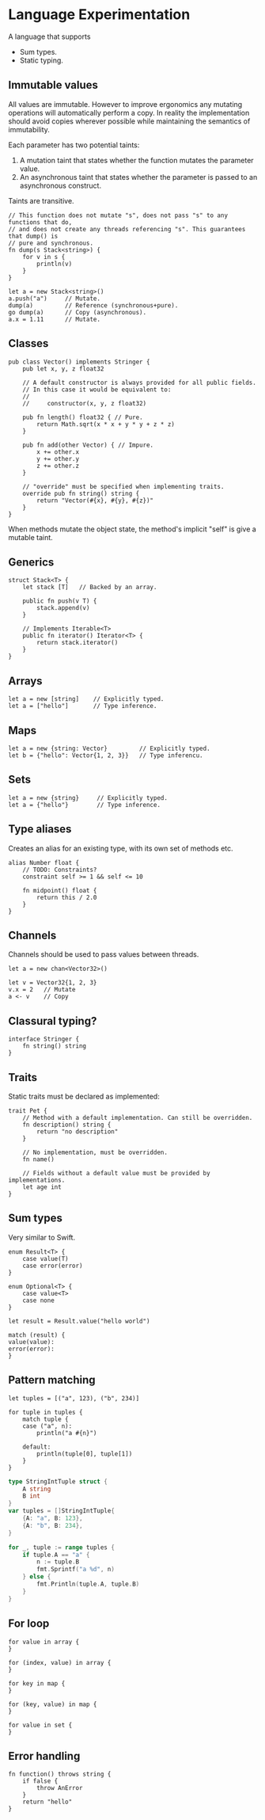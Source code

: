 # Language Experimentation

A language that supports

- Sum types.
- Static typing.

## Immutable values

All values are immutable. However to improve ergonomics any mutating operations will 
automatically perform a copy. In reality the implementation should avoid copies 
wherever possible while maintaining the semantics of immutability.

Each parameter has two potential taints:

1. A mutation taint that states whether the function mutates the 
   parameter value.
2. An asynchronous taint that states whether the parameter is passed to an
   asynchronous construct.
   
Taints are transitive.

```
// This function does not mutate "s", does not pass "s" to any functions that do,
// and does not create any threads referencing "s". This guarantees that dump() is
// pure and synchronous.
fn dump(s Stack<string>) {
    for v in s {
        println(v)
    }
}

let a = new Stack<string>()
a.push("a")     // Mutate.
dump(a)         // Reference (synchronous+pure).
go dump(a)      // Copy (asynchronous).
a.x = 1.11      // Mutate.
```

## Classes

```
pub class Vector() implements Stringer {
    pub let x, y, z float32

    // A default constructor is always provided for all public fields.
    // In this case it would be equivalent to:
    //
    //     constructor(x, y, z float32)

    pub fn length() float32 { // Pure.
        return Math.sqrt(x * x + y * y + z * z)
    }

    pub fn add(other Vector) { // Impure.
        x += other.x
        y += other.y
        z += other.z
    }

    // "override" must be specified when implementing traits.
    override pub fn string() string {
        return "Vector(#{x}, #{y}, #{z})"
    }
}
```

When methods mutate the object state, the method's implicit "self" is give a mutable taint.

## Generics

```
struct Stack<T> {
    let stack [T]   // Backed by an array.

    public fn push(v T) {
        stack.append(v)
    }

    // Implements Iterable<T>
    public fn iterator() Iterator<T> {
        return stack.iterator()
    }
}
```

## Arrays

```
let a = new [string]    // Explicitly typed.
let a = ["hello"]       // Type inference.
```

## Maps

```
let a = new {string: Vector}         // Explicitly typed.
let b = {"hello": Vector{1, 2, 3}}   // Type inferencu.
```

## Sets

```
let a = new {string}     // Explicitly typed.
let a = {"hello"}        // Type inference.
```

## Type aliases

Creates an alias for an existing type, with its own set of methods etc.


```
alias Number float {
    // TODO: Constraints?
    constraint self >= 1 && self <= 10

    fn midpoint() float {
        return this / 2.0
    }
}

```

## Channels

Channels should be used to pass values between threads.

```
let a = new chan<Vector32>()

let v = Vector32{1, 2, 3} 
v.x = 2   // Mutate
a <- v    // Copy
```

## Classural typing?

```
interface Stringer {
    fn string() string
}
```

## Traits

Static traits must be declared as implemented:

```
trait Pet {
    // Method with a default implementation. Can still be overridden.
    fn description() string {
        return "no description"
    }

    // No implementation, must be overridden.
    fn name()

    // Fields without a default value must be provided by implementations.
    let age int
}
```

## Sum types

Very similar to Swift.

```
enum Result<T> {
    case value(T)
    case error(error)
}

enum Optional<T> {
    case value<T>
    case none
}

let result = Result.value("hello world")

match (result) {
value(value):
error(error):
}
```

## Pattern matching

```
let tuples = [("a", 123), ("b", 234)]

for tuple in tuples {
    match tuple {
    case ("a", n):
        println("a #{n}")

    default:
        println(tuple[0], tuple[1])
    }
}
```

```go
type StringIntTuple struct {
    A string
    B int
}
var tuples = []StringIntTuple{
    {A: "a", B: 123},
    {A: "b", B: 234},
}

for _, tuple := range tuples {
    if tuple.A == "a" {
        n := tuple.B
        fmt.Sprintf("a %d", n)
    } else {
        fmt.Println(tuple.A, tuple.B)
    }
}
```

## For loop

```
for value in array {
}

for (index, value) in array {
}

for key in map {
}

for (key, value) in map {
}

for value in set {
}
```

## Error handling

```
fn function() throws string {
    if false {
        throw AnError
    }
    return "hello"
}
```
